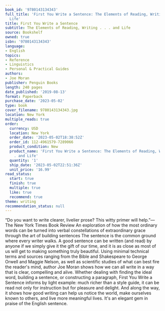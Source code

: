 ```yaml
---
book_id: '9780143134343'
full_title: 'First You Write a Sentence: The Elements of Reading, Writing . . . and
  Life'
title: First You Write a Sentence
subtitle: The Elements of Reading, Writing . . . and Life
source: Bookshelf
owned: true
isbn: '9780143134343'
language:
- English
topics:
- Reference
- Linguistics
- Personal & Practical Guides
authors:
- Joe Moran
publisher: Penguin Books
length: 240 pages
date_published: '2019-08-13'
format: Paperback
purchase_date: '2023-05-02'
type: book
cover_filename: 9780143134343.jpg
location: New York
multiple_reads: true
order:
  currency: USD
  location: New York
  order_date: '2023-05-02T18:38:52Z'
  order_id: 112-4961579-7289066
  product_condition: New
  product_name: 'First You Write a Sentence: The Elements of Reading, Writing . .
    . and Life'
  quantity: '1'
  ship_date: '2023-05-02T22:51:36Z'
  unit_price: '16.99'
read_status:
  start: true
  finish: true
  multiple: true
  like: true
  recommend: true
theme: writing
recommendation_status: null
---
```

“Do you want to write clearer, livelier prose? This witty primer will help.”—The New York Times Book Review
An exploration of how the most ordinary words can be turned into verbal constellations of extraordinary grace through the art of building sentences
The sentence is the common ground where every writer walks. A good sentence can be written (and read) by anyone if we simply give it the gift of our time, and it is as close as most of us will get to making something truly beautiful. Using minimal technical terms and sources ranging from the Bible and Shakespeare to George Orwell and Maggie Nelson, as well as scientific studies of what can best fire the reader's mind, author Joe Moran shows how we can all write in a way that is clear, compelling and alive.
Whether dealing with finding the ideal word, building a sentence, or constructing a paragraph, First You Write a Sentence informs by light example: much richer than a style guide, it can be read not only for instruction but for pleasure and delight. And along the way, it shows how good writing can help us notice the world, make ourselves known to others, and live more meaningful lives. It's an elegant gem in praise of the English sentence.

